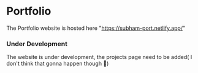 
# Portfolio

The Portfolio website is hosted here "https://subham-port.netlify.app/"

### Under Development 
The website is under development, the projects page need to be added( I don't think that gonna happen though 🥱)

